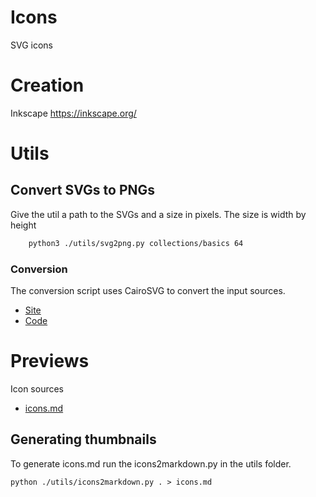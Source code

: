 # Icons
SVG icons
# Creation
Inkscape
https://inkscape.org/

# Utils
## Convert SVGs to PNGs

Give the util a path to the SVGs and a size in pixels. The size is width by height

```bash
    python3 ./utils/svg2png.py collections/basics 64
```

### Conversion
The conversion script uses CairoSVG to convert the input sources.

*  [Site](https://cairosvg.org/)
*  [Code](https://github.com/Kozea/CairoSVG/blob/master/cairosvg/__init__.py#L53)
    
# Previews
Icon sources

*  [icons.md](icons.md)

## Generating thumbnails
To generate icons.md run the icons2markdown.py in the utils folder.

    python ./utils/icons2markdown.py . > icons.md
    